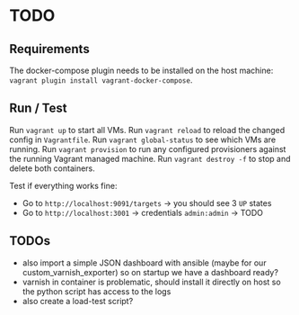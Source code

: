 # TODO


## Requirements
The docker-compose plugin needs to be installed on the host machine: `vagrant plugin install vagrant-docker-compose`.

## Run / Test 
Run `vagrant up` to start all VMs.
Run `vagrant reload` to reload the changed config in `Vagrantfile`.
Run `vagrant global-status` to see which VMs are running.
Run `vagrant provision` to run any configured provisioners against the running Vagrant managed machine.
Run `vagrant destroy -f` to stop and delete both containers.

Test if everything works fine:
 * Go to `http://localhost:9091/targets` -> you should see 3 `UP` states
 * Go to `http://localhost:3001` -> credentials `admin:admin` -> TODO


## TODOs
 * also import a simple JSON dashboard with ansible (maybe for our custom_varnish_exporter) so on startup we have a dashboard ready?
 * varnish in container is problematic, should install it directly on host so the python script has access to the logs
 * also create a load-test script?